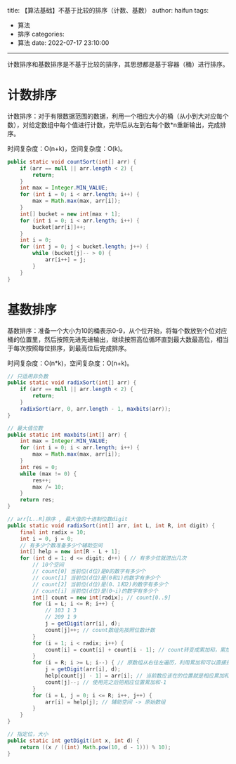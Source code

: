 title: 【算法基础】不基于比较的排序（计数、基数）
author: haifun
tags:
  - 算法
  - 排序
categories:
  - 算法
date: 2022-07-17 23:10:00

---

计数排序和基数排序是不基于比较的排序，其思想都是基于容器（桶）进行排序。

# 计数排序

计数排序：对于有限数据范围的数据，利用一个相应大小的桶（从小到大对应每个数），对给定数组中每个值进行计数，完毕后从左到右每个数*n重新输出，完成排序。

时间复杂度：O(n+k)，空间复杂度：O(k)。

```java
public static void countSort(int[] arr) {
    if (arr == null || arr.length < 2) {
        return;
    }
    int max = Integer.MIN_VALUE;
    for (int i = 0; i < arr.length; i++) {
        max = Math.max(max, arr[i]);
    }
    int[] bucket = new int[max + 1];
    for (int i = 0; i < arr.length; i++) {
        bucket[arr[i]]++;
    }
    int i = 0;
    for (int j = 0; j < bucket.length; j++) {
        while (bucket[j]-- > 0) {
            arr[i++] = j;
        }
    }
}
```

# 基数排序

基数排序：准备一个大小为10的桶表示0-9，从个位开始，将每个数放到个位对应桶的位置里，然后按照先进先进输出，继续按照高位循环直到最大数最高位，相当于每次按照每位排序，到最高位后完成排序。

时间复杂度：O(n*k)，空间复杂度：O(n+k)。

```java
// 只适用非负数
public static void radixSort(int[] arr) {
    if (arr == null || arr.length < 2) {
        return;
    }
    radixSort(arr, 0, arr.length - 1, maxbits(arr));
}

// 最大值位数
public static int maxbits(int[] arr) {
    int max = Integer.MIN_VALUE;
    for (int i = 0; i < arr.length; i++) {
        max = Math.max(max, arr[i]);
    }
    int res = 0;
    while (max != 0) {
        res++;
        max /= 10;
    }
    return res;
}

// arr[L..R]排序 , 最大值的十进制位数digit
public static void radixSort(int[] arr, int L, int R, int digit) {
    final int radix = 10;
    int i = 0, j = 0;
    // 有多少个数准备多少个辅助空间
    int[] help = new int[R - L + 1];
    for (int d = 1; d <= digit; d++) { // 有多少位就进出几次
        // 10个空间
        // count[0] 当前位(d位)是0的数字有多少个
        // count[1] 当前位(d位)是(0和1)的数字有多少个
        // count[2] 当前位(d位)是(0、1和2)的数字有多少个
        // count[i] 当前位(d位)是(0~i)的数字有多少个
        int[] count = new int[radix]; // count[0..9]
        for (i = L; i <= R; i++) {
            // 103 1 3
            // 209 1 9
            j = getDigit(arr[i], d);
            count[j]++; // count数组先按照位数计数
        }
        for (i = 1; i < radix; i++) {
            count[i] = count[i] + count[i - 1]; // count转变成累加和，累加和：大于等于当前数个数
        }
        for (i = R; i >= L; i--) { // 原数组从右往左遍历，利用累加和可以直接找到应该在的位置
            j = getDigit(arr[i], d);
            help[count[j] - 1] = arr[i]; // 当前数应该在的位置就是相应累加和-1的位置
            count[j]--; // 使用完之后把相应位置累加和-1
        }
        for (i = L, j = 0; i <= R; i++, j++) {
            arr[i] = help[j]; // 辅助空间 -> 原始数组
        }
    }
}

// 指定位，大小
public static int getDigit(int x, int d) {
    return ((x / ((int) Math.pow(10, d - 1))) % 10);
}
```
